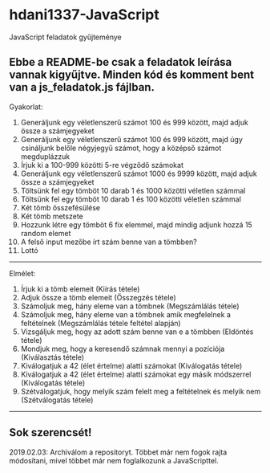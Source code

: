 # hdani1337-JavaScript
JavaScript feladatok gyűjteménye

Ebbe a README-be csak a feladatok leírása vannak kigyűjtve. Minden kód és komment bent van a js_feladatok.js fájlban.
-------------------------
Gyakorlat: 

 01. Generáljunk egy véletlenszerű számot 100 és 999 között, majd adjuk össze a számjegyeket
 02. Generáljunk egy véletlenszerű számot 100 és 999 között, majd úgy csináljunk belőle négyjegyű számot, hogy a középső számot megduplázzuk
 03. Írjuk ki a 100-999 közötti 5-re végződő számokat
 04. Generáljunk egy véletlenszerű számot 1000 és 9999 között, majd adjuk össze a számjegyeket
 05. Töltsünk fel egy tömböt 10 darab 1 és 1000 közötti véletlen számmal
 06. Töltsünk fel egy tömböt 10 darab 1 és 100 közötti véletlen számmal
 07. Két tömb összefésülése
 08. Két tömb metszete
 09. Hozzunk létre egy tömböt 6 fix elemmel, majd mindig adjunk hozzá 15 random elemet
 10. A felső input mezőbe írt szám benne van a tömbben?
 11. Lottó

-------------------------

Elmélet:

 01. Írjuk ki a tömb elemeit (Kiírás tétele)
 02. Adjuk össze a tömb elemeit (Összegzés tétele)
 03. Számoljuk meg, hány eleme van a tömbnek (Megszámlálás tétele)
 04. Számoljuk meg, hány eleme van a tömbnek amik megfelelnek a feltételnek (Megszámlálás tétele feltétel alapján)
 05. Vizsgáljuk meg, hogy az adott szám benne van e a tömbben (Eldöntés tétele)
 06. Mondjuk meg, hogy a keresendő számnak mennyi a pozíciója (Kiválasztás tétele)
 07. Kiválogatjuk a 42 (élet értelme) alatti számokat (Kiválogatás tétele)
 08. Kiválogatjuk a 42 (élet értelme) alatti számokat egy másik módszerrel (Kiválogatás tétele)
 09. Szétválogatjuk, hogy melyik szám felelt meg a feltételnek és melyik nem (Szétválogatás tétele)
-------------------------
Sok szerencsét!
-------------------------
2019.02.03: Archiválom a repositoryt. Többet már nem fogok rajta módosítani, mivel többet már nem foglalkozunk a JavaScripttel.
